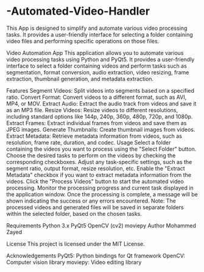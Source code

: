 # -Automated-Video-Handler
This App is designed to simplify and automate various video processing tasks.  It provides a user-friendly interface for selecting a folder containing video files and performing specific operations on those files.

Video Automation App
This application allows you to automate various video processing tasks using Python and PyQt5. It provides a user-friendly interface to select a folder containing videos and perform tasks such as segmentation, format conversion, audio extraction, video resizing, frame extraction, thumbnail generation, and metadata extraction.

Features
Segment Videos: Split videos into segments based on a specified ratio.
Convert Format: Convert videos to a different format, such as AVI, MP4, or MOV.
Extract Audio: Extract the audio track from videos and save it as an MP3 file.
Resize Videos: Resize videos to different resolutions, including standard options like 144p, 240p, 360p, 480p, 720p, and 1080p.
Extract Frames: Extract individual frames from videos and save them as JPEG images.
Generate Thumbnails: Create thumbnail images from videos.
Extract Metadata: Retrieve metadata information from videos, such as resolution, frame rate, duration, and codec.
Usage
Select a folder containing the videos you want to process using the "Select Folder" button.
Choose the desired tasks to perform on the videos by checking the corresponding checkboxes.
Adjust any task-specific settings, such as the segment ratio, output format, resize resolution, etc.
Enable the "Extract Metadata" checkbox if you want to extract metadata information from the videos.
Click the "Process Videos" button to start the automated video processing.
Monitor the processing progress and current task displayed in the application window.
Once the processing is complete, a message will be shown indicating the success or any errors encountered.
Note: The processed videos and generated files will be saved in separate folders within the selected folder, based on the chosen tasks.

Requirements
Python 3.x
PyQt5
OpenCV (cv2)
moviepy
Author
Mohammed Zayed

License
This project is licensed under the MIT License.

Acknowledgements
PyQt5: Python bindings for Qt framework
OpenCV: Computer vision library
moviepy: Video editing library
